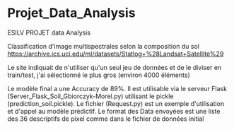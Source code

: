 # Projet_Data_Analysis
ESILV PROJET data Analysis


Classification d'image multispectrales selon la composition du sol
https://archive.ics.uci.edu/ml/datasets/Statlog+%28Landsat+Satellite%29

Le site indiquait de n'utiliser qu'un seul jeu de données et de le diviser en train/test, j'ai sélectionné le plus gros (environ 4000 éléments)

Le modèle final a une Accuracy de 89%.
Il est utilisable via le serveur Flask (Server_Flask_Soil_Gbiorczyk-Morel.py) utilisant le pickle (prediction_soil.pickle).
Le fichier (Request.py) est un exemple d'utilisation et d'appel au modèle prédictif.
Le format des Data envoyées est une liste des 36 descriptifs de pixel comme dans le fichier de données initial
